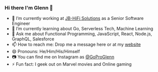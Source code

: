 ### Hi there I'm Glenn 👋

- 🔭 I’m currently working at [JB-HiFi Solutions](https://solutions.jbhifi.com.au/) as a Senior Software Engineer
- 🌱 I’m currently learning about Go, Serverless Tech, Machine Learning
- 💬 Ask me about Functional Programming, JavaScript, React, Node.js, GraphQL, Salesforce
- 📫 How to reach me: Drop me a message here or at my [website](https://www.glenndimaliwat.com)
- 😄 Pronouns: He/Him/His/Himself
- 📷 You can find me on Instagram as [@GoProGlenn](https://www.instagram.com/goproglenn/)
- ⚡ Fun fact: I geek out on Marvel movies and Online gaming

<!--
**Gurenax/Gurenax** is a ✨ _special_ ✨ repository because its `README.md` (this file) appears on your GitHub profile.

Here are some ideas to get you started:

- 🔭 I’m currently working on ...
- 🌱 I’m currently learning ...
- 👯 I’m looking to collaborate on ...
- 🤔 I’m looking for help with ...
- 💬 Ask me about ...
- 📫 How to reach me: ...
- 😄 Pronouns: ...
- ⚡ Fun fact: ...
-->
